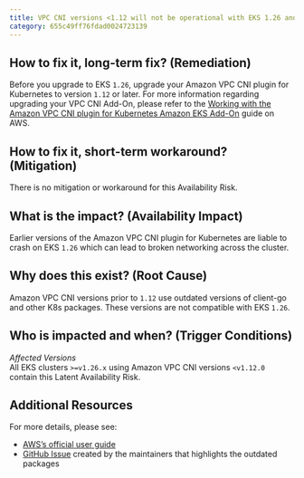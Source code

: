 ```yaml
---
title: VPC CNI versions <1.12 will not be operational with EKS 1.26 and newer
category: 655c49ff76fdad0024723139
---
```


## How to fix it, long-term fix? (Remediation)

Before you upgrade to EKS `1.26`, upgrade your Amazon VPC CNI plugin for Kubernetes to version `1.12` or later. For more information regarding upgrading your VPC CNI Add-On, please refer to the [Working with the Amazon VPC CNI plugin for Kubernetes Amazon EKS Add-On](https://docs.aws.amazon.com/eks/latest/userguide/managing-vpc-cni.html) guide on AWS.

## How to fix it, short-term workaround? (Mitigation)

There is no mitigation or workaround for this Availability Risk.

## What is the impact? (Availability Impact)

Earlier versions of the Amazon VPC CNI plugin for Kubernetes are liable to crash on EKS `1.26` which can lead to broken networking across the cluster.

## Why does this exist? (Root Cause)

Amazon VPC CNI versions prior to `1.12` use outdated versions of client-go and other K8s packages. These versions are not compatible with EKS `1.26`.

## Who is impacted and when? (Trigger Conditions)

_Affected Versions_  
All EKS clusters `>=v1.26.x` using Amazon VPC CNI versions `<v1.12.0` contain this Latent Availability Risk.

## Additional Resources

For more details, please see:

- [AWS’s official user guide ](https://docs.aws.amazon.com/eks/latest/userguide/kubernetes-versions.html)
- [GitHub Issue](https://github.com/aws/amazon-vpc-cni-k8s/issues/2195) created by the maintainers that highlights the outdated packages